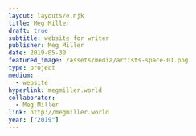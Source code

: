 ```yaml
---
layout: layouts/e.njk
title: Meg Miller
draft: true
subtitle: website for writer
publisher: Meg Miller
date: 2019-05-30
featured_image: /assets/media/artists-space-01.png
type: project
medium:
  - website
hyperlink: megmiller.world
collaborator:
  - Meg Miller
link: http://megmiller.world
year: ["2019"]
---
```

